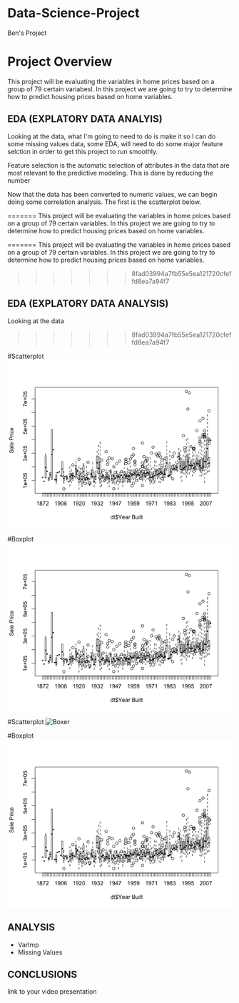 # Data-Science-Project
Ben's Project

# Project Overview

This project will be evaluating the variables in home prices based on a group of 79 certain variabesl. In this project we are going to try to determine how to predict housing prices based on home variables.

## EDA (EXPLATORY DATA ANALYIS)
Looking at the data, what I'm going to need to do is make it so I can do some missing values data, some EDA, will need to do some major feature selction in order to get this project to run smoothly.

Feature selection is the automatic selection of attributes in the data that are most relevant to the predictive modeling. This is done by reducing the number

Now that the data has been converted to numeric values, we can begin doing some correlation analysis. The first is the scatterplot below.





=======
This project will be evaluating the variables in home prices based on a group of 79 certain variables. In this project we are going to try to determine how to predict housing prices based on home variables. 

=======
This project will be evaluating the variables in home prices based on a group of 79 certain variables. In this project we are going to try to determine how to predict housing prices based on home variables. 

>>>>>>> 8fad03994a7fb55e5ea121720cfeffd8ea7a94f7
## EDA (EXPLATORY DATA ANALYSIS)
Looking at the data
>>>>>>> 8fad03994a7fb55e5ea121720cfeffd8ea7a94f7

#Scatterplot
![](https://github.com/bjt4080/Data-Science-Project/blob/master/Boxplot.png)


#Boxplot
![Boxer](https://github.com/bjt4080/Data-Science-Project/blob/master/Boxplot.png)
 

#Scatterplot
![Boxer](/Users/benturner/Documents/SalePrice~YearBuilt.png)


#Boxplot
![Boxer](https://github.com/bjt4080/Data-Science-Project/blob/master/Boxplot.png)
 

## ANALYSIS
* VarImp
* Missing Values

## CONCLUSIONS
link to your video presentation
